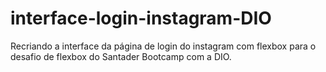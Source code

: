 # interface-login-instagram-DIO
Recriando a interface da página de login do instagram com flexbox para o desafio de flexbox do Santader Bootcamp com a DIO.
